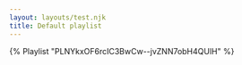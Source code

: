```yaml
---
layout: layouts/test.njk
title: Default playlist
---
```

{% Playlist "PLNYkxOF6rcIC3BwCw--jvZNN7obH4QUlH"  %}
